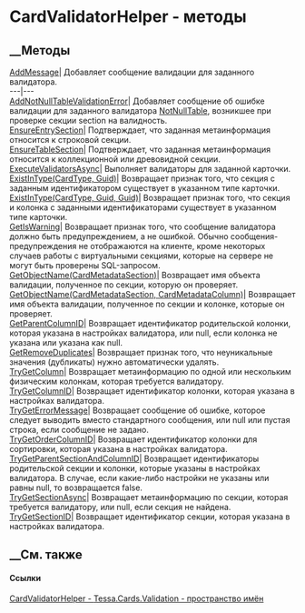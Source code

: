 # CardValidatorHelper - методы
##  __Методы
[AddMessage](M_Tessa_Cards_Validation_CardValidatorHelper_AddMessage.htm)|
Добавляет сообщение валидации для заданного валидатора.  
---|---  
[AddNotNullTableValidationError](M_Tessa_Cards_Validation_CardValidatorHelper_AddNotNullTableValidationError.htm)|
Добавляет сообщение об ошибке валидации для заданного валидатора
[NotNullTable](F_Tessa_Cards_CardValidatorTypes_NotNullTable.htm), возникшее
при проверке секции section на валидность.  
[EnsureEntrySection](M_Tessa_Cards_Validation_CardValidatorHelper_EnsureEntrySection.htm)|
Подтверждает, что заданная метаинформация относится к строковой секции.  
[EnsureTableSection](M_Tessa_Cards_Validation_CardValidatorHelper_EnsureTableSection.htm)|
Подтверждает, что заданная метаинформация относится к коллекционной или
древовидной секции.  
[ExecuteValidatorsAsync](M_Tessa_Cards_Validation_CardValidatorHelper_ExecuteValidatorsAsync.htm)|
Выполняет валидаторы для заданной карточки.  
[ExistInType(CardType,
Guid)](M_Tessa_Cards_Validation_CardValidatorHelper_ExistInType.htm)|
Возвращает признак того, что секция с заданным идентификатором существует в
указанном типе карточки.  
[ExistInType(CardType, Guid,
Guid)](M_Tessa_Cards_Validation_CardValidatorHelper_ExistInType_1.htm)|
Возвращает признак того, что секция и колонка с заданными идентификаторами
существует в указанном типе карточки.  
[GetIsWarning](M_Tessa_Cards_Validation_CardValidatorHelper_GetIsWarning.htm)|
Возвращает признак того, что сообщение валидатора должно быть предупреждением,
а не ошибкой. Обычно сообщения-предупреждения не отображаются на клиенте,
кроме некоторых случаев работы с виртуальными секциями, которые на сервере не
могут быть проверены SQL-запросом.  
[GetObjectName(CardMetadataSection)](M_Tessa_Cards_Validation_CardValidatorHelper_GetObjectName.htm)|
Возвращает имя объекта валидации, полученное по секции, которую он проверяет.  
[GetObjectName(CardMetadataSection,
CardMetadataColumn)](M_Tessa_Cards_Validation_CardValidatorHelper_GetObjectName_1.htm)|
Возвращает имя объекта валидации, полученное по секции и колонке, которые он
проверяет.  
[GetParentColumnID](M_Tessa_Cards_Validation_CardValidatorHelper_GetParentColumnID.htm)|
Возвращает идентификатор родительской колонки, которая указана в настройках
валидатора, или null, если колонка не указана или указана как null.  
[GetRemoveDuplicates](M_Tessa_Cards_Validation_CardValidatorHelper_GetRemoveDuplicates.htm)|
Возвращает признак того, что неуникальные значения (дубликаты) нужно
автоматически удалять.  
[TryGetColumn](M_Tessa_Cards_Validation_CardValidatorHelper_TryGetColumn.htm)|
Возвращает метаинформацию по одной или нескольким физическим колонкам, которая
требуется валидатору.  
[TryGetColumnID](M_Tessa_Cards_Validation_CardValidatorHelper_TryGetColumnID.htm)|
Возвращает идентификатор колонки, которая указана в настройках валидатора.  
[TryGetErrorMessage](M_Tessa_Cards_Validation_CardValidatorHelper_TryGetErrorMessage.htm)|
Возвращает сообщение об ошибке, которое следует выводить вместо стандартного
сообщения, или null или пустая строка, если сообщение не задано.  
[TryGetOrderColumnID](M_Tessa_Cards_Validation_CardValidatorHelper_TryGetOrderColumnID.htm)|
Возвращает идентификатор колонки для сортировки, которая указана в настройках
валидатора.  
[TryGetParentSectionAndColumnID](M_Tessa_Cards_Validation_CardValidatorHelper_TryGetParentSectionAndColumnID.htm)|
Возвращает идентификаторы родительской секции и колонки, которые указаны в
настройках валидатора. В случае, если какие-либо настройки не указаны или
равны null, то возвращается false.  
[TryGetSectionAsync](M_Tessa_Cards_Validation_CardValidatorHelper_TryGetSectionAsync.htm)|
Возвращает метаинформацию по секции, которая требуется валидатору, или null,
если секция не найдена.  
[TryGetSectionID](M_Tessa_Cards_Validation_CardValidatorHelper_TryGetSectionID.htm)|
Возвращает идентификатор секции, которая указана в настройках валидатора.  
## __См. также
#### Ссылки
[CardValidatorHelper - ](T_Tessa_Cards_Validation_CardValidatorHelper.htm)
[Tessa.Cards.Validation - пространство имён](N_Tessa_Cards_Validation.htm)
